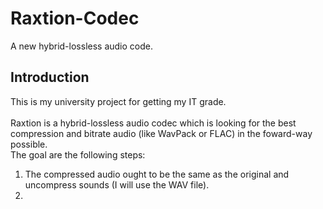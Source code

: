 # Raxtion-Codec
A new hybrid-lossless audio code. 

## Introduction
This is my university project for getting my IT grade.<br><br>
Raxtion is a hybrid-lossless audio codec which is looking for the best compression and bitrate audio (like WavPack or FLAC) in the foward-way possible.<br>
The goal are the following steps:
<ol>
    <li>The compressed audio ought to be the same as the original and uncompress sounds (I will use the WAV file).</li>
    <li></li>
</ol>

## 
